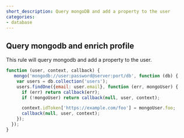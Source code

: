 ```yaml
---
short_description: Query mongoDB and add a property to the user
categories:
- database
---
```

## Query mongodb and enrich profile

This rule will query mongodb and add a property to the user.

```js
function (user, context, callback) {
   mongo('mongodb://user:password@server:port/db', function (db) {
    var users = db.collection('users');
    users.findOne({email: user.email}, function (err, mongoUser) {
      if (err) return callback(err);
      if (!mongoUser) return callback(null, user, context);

      context.idToken['https://example.com/foo'] = mongoUser.foo;
      callback(null, user, context);
    });
  });
}
```
